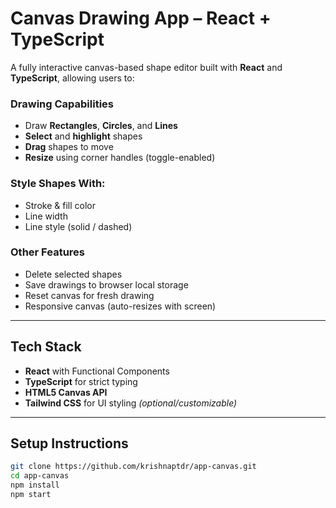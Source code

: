 #  Canvas Drawing App – React + TypeScript

A fully interactive canvas-based shape editor built with **React** and **TypeScript**, allowing users to:

###  Drawing Capabilities
- Draw **Rectangles**, **Circles**, and **Lines**
- **Select** and **highlight** shapes
- **Drag** shapes to move
- **Resize** using corner handles (toggle-enabled)

###  Style Shapes With:
- Stroke & fill color
- Line width
- Line style (solid / dashed)

###  Other Features
- Delete selected shapes
- Save drawings to browser local storage
- Reset canvas for fresh drawing
- Responsive canvas (auto-resizes with screen)

---

##  Tech Stack

-  **React** with Functional Components  
-  **TypeScript** for strict typing  
-  **HTML5 Canvas API**  
-  **Tailwind CSS** for UI styling *(optional/customizable)*

---

##  Setup Instructions

```bash
git clone https://github.com/krishnaptdr/app-canvas.git
cd app-canvas
npm install
npm start
